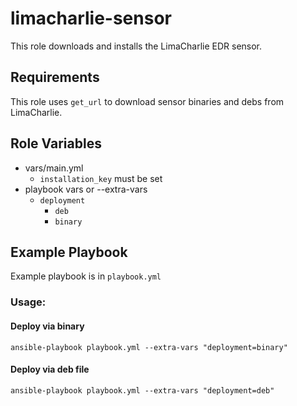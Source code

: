 limacharlie-sensor
=========

This role downloads and installs the LimaCharlie EDR sensor.

Requirements
------------

This role uses `get_url` to download sensor binaries and debs from LimaCharlie.

Role Variables
--------------

* vars/main.yml
  * `installation_key` must be set
* playbook vars or --extra-vars
  * `deployment`
    * `deb`
    * `binary`

Example Playbook
----------------

Example playbook is in `playbook.yml`

### Usage:

#### Deploy via binary 
```
ansible-playbook playbook.yml --extra-vars "deployment=binary"
```
#### Deploy via deb file
```
ansible-playbook playbook.yml --extra-vars "deployment=deb"
```
